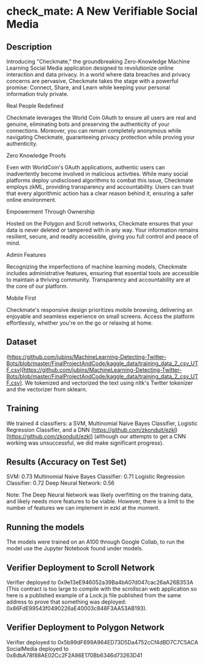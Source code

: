 # check_mate: A New Verifiable Social Media

## Description

Introducing "Checkmate," the groundbreaking Zero-Knowledge Machine Learning Social Media application designed to revolutionize online interaction and data privacy. In a world where data breaches and privacy concerns are pervasive, Checkmate takes the stage with a powerful promise: Connect, Share, and Learn while keeping your personal information truly private.

Real People Redefined

Checkmate leverages the World Coin 0Auth to ensure all users are real and genuine, eliminating bots and preserving the authenticity of your connections. Moreover, you can remain completely anonymous while navigating Checkmate, guaranteeing privacy protection while proving your authenticity.

Zero Knowledge Proofs

Even with WorldCoin's 0Auth applications, authentic users can inadvertently become involved in malicious activities. While many social platforms deploy undisclosed algorithms to combat this issue, Checkmate employs zkML, providing transparency and accountability. Users can trust that every algorithmic action has a clear reason behind it, ensuring a safer online environment.

Empowerment Through Ownership

Hosted on the Polygon and Scroll networks, Checkmate ensures that your data is never deleted or tampered with in any way. Your information remains resilient, secure, and readily accessible, giving you full control and peace of mind.

Admin Features

Recognizing the imperfections of machine learning models, Checkmate includes administrative features, ensuring that essential tools are accessible to maintain a thriving community. Transparency and accountability are at the core of our platform.

Mobile First

Checkmate's responsive design prioritizes mobile browsing, delivering an enjoyable and seamless experience on small screens. Access the platform effortlessly, whether you're on the go or relaxing at home.


## Dataset
(https://github.com/jubins/MachineLearning-Detecting-Twitter-Bots/blob/master/FinalProjectAndCode/kaggle_data/training_data_2_csv_UTF.csv)[https://github.com/jubins/MachineLearning-Detecting-Twitter-Bots/blob/master/FinalProjectAndCode/kaggle_data/training_data_2_csv_UTF.csv]. We tokenized and vectorized the text using nltk's Twitter tokenizer and the vectorizer from sklearn.

## Training

We trained 4 classifiers: a SVM, Multinomial Naive Bayes Classifier, Logistic Regression Classifier, and a DNN (https://github.com/zkonduit/ezkl)[https://github.com/zkonduit/ezkl] (although our attempts to get a CNN working was unsuccessful, we did make significant progress). 

## Results (Accuracy on Test Set)
SVM: 0.73
Multinomial Naive Bayes Classifier: 0.71
Logistic Regression Classifier: 0.72
Deep Neural Network: 0.56

Note: The Deep Neural Network was likely overfitting on the training data, and likely needs more features to be viable. However, there is a limit to the number of features we can implement in ezkl at the moment.

## Running the models

The models were trained on an A100 through Google Collab, to run the model use the Jupyter Notebook found under models.

## Verifier Deployment to Scroll Network
Verifier deployed to 0x9e13eE946052a39Ba4bA07d047cac26aA26B353A
(This contract is too large to compile with the scrollscan web application so here is a published example of a Lock.js file published from the same address to prove that something was deployed: 0x86FdE99543f0490226aE40003c848F3AA53AB193).

## Verifier Deployment to Polygon Network
Verifier deployed to 0x5b99dF699A964ED73D5Da4752cCf4dBD7C7C5ACA
SocialMedia deployed to 0x8dbA78f88AE02Cc2F2A86E170Bb6346d73263D41